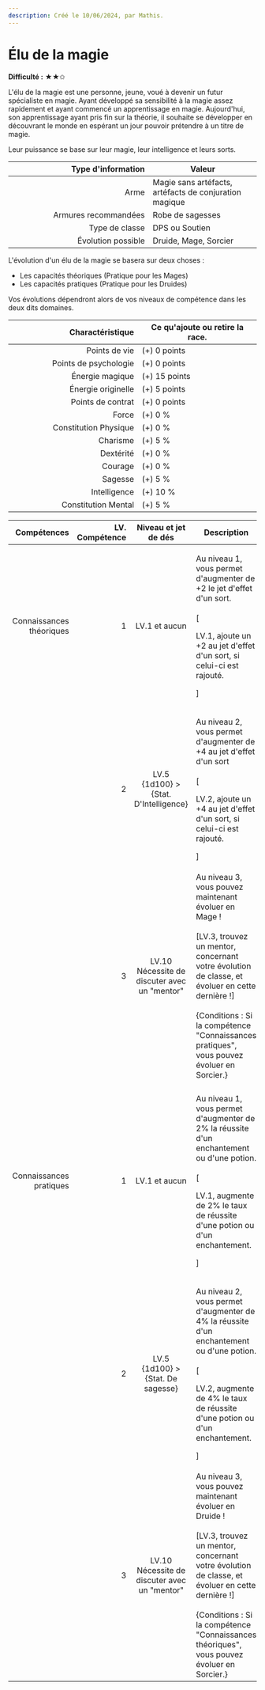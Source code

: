 ```yaml
---
description: Créé le 10/06/2024, par Mathis.
---
```


# Élu de la magie

**Difficulté :** ★★✩



L'élu de la magie est une personne, jeune, voué à devenir un futur spécialiste en magie. Ayant développé sa sensibilité à la magie assez rapidement et ayant commencé un apprentissage en magie. Aujourd'hui, son apprentissage ayant pris fin sur la théorie, il souhaite se développer en découvrant le monde en espérant un jour pouvoir prétendre à un titre de magie.

Leur puissance se base sur leur magie, leur intelligence et leurs sorts.

<table><thead><tr><th width="269" align="right">Type d'information</th><th>Valeur</th></tr></thead><tbody><tr><td align="right">Arme</td><td>Magie sans artéfacts, artéfacts de conjuration magique</td></tr><tr><td align="right">Armures recommandées</td><td>Robe de sagesses</td></tr><tr><td align="right">Type de classe</td><td>DPS ou Soutien</td></tr><tr><td align="right">Évolution possible</td><td>Druide, Mage, Sorcier</td></tr></tbody></table>

L'évolution d'un élu de la magie se basera sur deux choses :&#x20;

* Les capacités théoriques (Pratique pour les Mages)
* Les capacités pratiques (Pratique pour les Druides)

Vos évolutions dépendront alors de vos niveaux de compétence dans les deux dits domaines.

<table><thead><tr><th width="247" align="right">Charactéristique</th><th>Ce qu'ajoute ou retire la race.</th></tr></thead><tbody><tr><td align="right">Points de vie</td><td>(+) 0 points</td></tr><tr><td align="right">Points de psychologie</td><td>(+) 0 points</td></tr><tr><td align="right">Énergie magique</td><td>(+) 15 points</td></tr><tr><td align="right">Énergie originelle</td><td>(+) 5 points</td></tr><tr><td align="right">Points de contrat</td><td>(+) 0 points</td></tr><tr><td align="right">Force</td><td>(+) 0 %</td></tr><tr><td align="right">Constitution Physique</td><td>(+) 0 %</td></tr><tr><td align="right">Charisme</td><td>(+) 5 %</td></tr><tr><td align="right">Dextérité</td><td>(+) 0 %</td></tr><tr><td align="right">Courage</td><td>(+) 0 %</td></tr><tr><td align="right">Sagesse</td><td>(+) 5 %</td></tr><tr><td align="right">Intelligence</td><td>(+) 10 %</td></tr><tr><td align="right">Constitution Mental</td><td>(+) 5 %</td></tr></tbody></table>

<table><thead><tr><th width="160" align="right">Compétences</th><th width="153" align="right">LV. Compétence</th><th width="179" align="center">Niveau et jet de dés</th><th>Description</th></tr></thead><tbody><tr><td align="right">Connaissances théoriques</td><td align="right">1</td><td align="center">LV.1 et aucun</td><td><p>Au niveau 1, vous permet d'augmenter de +2 le jet d'effet d'un sort.<br><br>[</p><p>LV.1, ajoute un +2 au jet d'effet d'un sort, si celui-ci est rajouté.</p><p>]</p></td></tr><tr><td align="right"></td><td align="right">2</td><td align="center">LV.5<br>{1d100} > {Stat. D'Intelligence}</td><td><p>Au niveau 2, vous permet d'augmenter de +4 au jet d'effet d'un sort<br><br>[</p><p>LV.2, ajoute un +4 au jet d'effet d'un sort, si celui-ci est rajouté.</p><p>]</p></td></tr><tr><td align="right"></td><td align="right">3</td><td align="center">LV.10<br>Nécessite de discuter avec un "mentor"</td><td>Au niveau 3, vous pouvez maintenant évoluer en Mage !<br><br>[LV.3, trouvez un mentor, concernant votre évolution de classe, et évoluer en cette dernière !]<br><br>{Conditions : Si la compétence "Connaissances pratiques", vous pouvez évoluer en Sorcier.}</td></tr><tr><td align="right"></td><td align="right"></td><td align="center"></td><td></td></tr><tr><td align="right">Connaissances pratiques</td><td align="right">1</td><td align="center">LV.1 et aucun</td><td><p>Au niveau 1, vous permet d'augmenter de 2% la réussite d'un enchantement ou d'une potion.<br><br>[</p><p>LV.1, augmente de 2% le taux de réussite d'une potion ou d'un enchantement.</p><p>]</p></td></tr><tr><td align="right"></td><td align="right">2</td><td align="center">LV.5<br>{1d100} > {Stat. De sagesse}</td><td><p>Au niveau 2, vous permet d'augmenter de 4% la réussite d'un enchantement ou d'une potion.<br><br>[</p><p>LV.2, augmente de 4% le taux de réussite d'une potion ou d'un enchantement.</p><p>]</p></td></tr><tr><td align="right"></td><td align="right">3</td><td align="center">LV.10<br>Nécessite de discuter avec un "mentor"</td><td>Au niveau 3, vous pouvez maintenant évoluer en Druide !<br><br>[LV.3, trouvez un mentor, concernant votre évolution de classe, et évoluer en cette dernière !]<br><br>{Conditions : Si la compétence "Connaissances théoriques", vous pouvez évoluer en Sorcier.}</td></tr></tbody></table>
